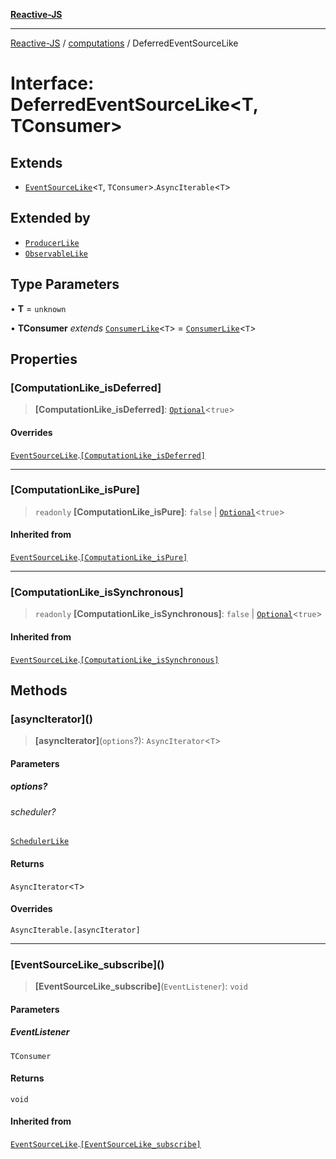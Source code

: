 [**Reactive-JS**](../../README.md)

***

[Reactive-JS](../../README.md) / [computations](../README.md) / DeferredEventSourceLike

# Interface: DeferredEventSourceLike\<T, TConsumer\>

## Extends

- [`EventSourceLike`](EventSourceLike.md)\<`T`, `TConsumer`\>.`AsyncIterable`\<`T`\>

## Extended by

- [`ProducerLike`](ProducerLike.md)
- [`ObservableLike`](ObservableLike.md)

## Type Parameters

• **T** = `unknown`

• **TConsumer** *extends* [`ConsumerLike`](../../utils/interfaces/ConsumerLike.md)\<`T`\> = [`ConsumerLike`](../../utils/interfaces/ConsumerLike.md)\<`T`\>

## Properties

### \[ComputationLike\_isDeferred\]

> **\[ComputationLike\_isDeferred\]**: [`Optional`](../../functions/type-aliases/Optional.md)\<`true`\>

#### Overrides

[`EventSourceLike`](EventSourceLike.md).[`[ComputationLike_isDeferred]`](EventSourceLike.md#computationlike_isdeferred)

***

### \[ComputationLike\_isPure\]

> `readonly` **\[ComputationLike\_isPure\]**: `false` \| [`Optional`](../../functions/type-aliases/Optional.md)\<`true`\>

#### Inherited from

[`EventSourceLike`](EventSourceLike.md).[`[ComputationLike_isPure]`](EventSourceLike.md#computationlike_ispure)

***

### \[ComputationLike\_isSynchronous\]

> `readonly` **\[ComputationLike\_isSynchronous\]**: `false` \| [`Optional`](../../functions/type-aliases/Optional.md)\<`true`\>

#### Inherited from

[`EventSourceLike`](EventSourceLike.md).[`[ComputationLike_isSynchronous]`](EventSourceLike.md#computationlike_issynchronous)

## Methods

### \[asyncIterator\]()

> **\[asyncIterator\]**(`options`?): `AsyncIterator`\<`T`\>

#### Parameters

##### options?

###### scheduler?

[`SchedulerLike`](../../utils/interfaces/SchedulerLike.md)

#### Returns

`AsyncIterator`\<`T`\>

#### Overrides

`AsyncIterable.[asyncIterator]`

***

### \[EventSourceLike\_subscribe\]()

> **\[EventSourceLike\_subscribe\]**(`EventListener`): `void`

#### Parameters

##### EventListener

`TConsumer`

#### Returns

`void`

#### Inherited from

[`EventSourceLike`](EventSourceLike.md).[`[EventSourceLike_subscribe]`](EventSourceLike.md#eventsourcelike_subscribe)
